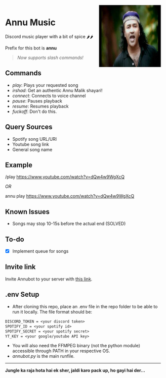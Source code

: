 <img align="right" src="images/annumalik.jpg" height="200" width="200">

# Annu Music

Discord music player with a bit of spice :hot_pepper::hot_pepper:

Prefix for this bot is **annu**

> *Now supports slash commands!*

## Commands
* _play_: Plays your requested song
* _irshad_: Get an authentic Annu Malik shayari!
* _connect_: Connects to voice channel
* _pause_: Pauses playback
* _resume_: Resumes playback
* _fuckoff_: Don't do this.

## Query Sources
- Spotify song URL/URI
- Youtube song link
- General song name

## Example
/play https://www.youtube.com/watch?v=dQw4w9WgXcQ

*OR*

annu play https://www.youtube.com/watch?v=dQw4w9WgXcQ

## Known Issues
- Songs may stop 10-15s before the actual end (SOLVED)

## To-do
- [x] Implement queue for songs

## Invite link
Invite Annubot to your server with [this link](https://discord.com/api/oauth2/authorize?client_id=826187328774733844&permissions=281894054160&scope=bot).

## .env Setup
- After cloning this repo, place an .env file in the repo folder to be able to run it locally. The file format should be:
```
DISCORD_TOKEN = <your discord token>
SPOTIFY_ID = <your spotify id>
SPOTIFY_SECRET = <your spotify secret>
YT_KEY = <your google/youtube API key>
```
- You will also need the FFMPEG binary (not the python module) accessible through PATH in your respective OS.
- *annubot.py* is the main runfile.

---
**Jungle ka raja hota hai ek sher, jaldi karo pack up, ho gayi hai der…**

